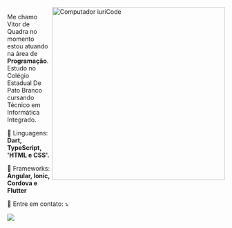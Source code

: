 <img src="https://raw.githubusercontent.com/MicaelliMedeiros/micaellimedeiros/master/image/computer-illustration.png" min-width="400px" max-width="400px" width="400px" align="right" alt="Computador iuriCode">

<p align="left"> 
  Me chamo Vitor de Quadra no momento estou atuando na área de <strong>Programação</strong>.<br>
  Estudo no Colégio Estadual De Pato Branco cursando Técnico em Informática Integrado.
</p>

<p align="left">
  🦄 Linguagens: <strong>Dart, TypeScript, 'HTML e CSS'.</strong>
</p>

<p align="left">
  💼 Frameworks: <strong>Angular, Ionic, Cordova e Flutter</strong>
</p>

<p align="left">
  💌 Entre em contato: ⤵️
</p>

  <a href="https://www.instagram.com/vitor_quadra__/" alt="Instagram">
  <img src="https://img.shields.io/badge/-Instagram-CF001C?style=flat-square&labelColor=CF001C&logo=instagram&logoColor=white"/></a>
</p>    
<!---
VitorDeQuadra/VitorDeQuadra is a ✨ special ✨ repository because its `README.md` (this file) appears on your GitHub profile.
You can click the Preview link to take a look at your changes.
--->
